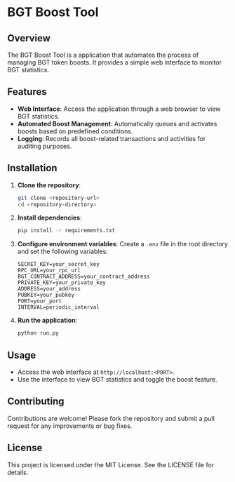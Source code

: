 # BGT Boost Tool

## Overview
The BGT Boost Tool is a application that automates the process of managing BGT token boosts. It provides a simple web interface to monitor BGT statistics.

## Features
- **Web Interface**: Access the application through a web browser to view BGT statistics.
- **Automated Boost Management**: Automatically queues and activates boosts based on predefined conditions.
- **Logging**: Records all boost-related transactions and activities for auditing purposes.

## Installation

1. **Clone the repository**:
   ```bash
   git clone <repository-url>
   cd <repository-directory>
   ```

2. **Install dependencies**:
   ```bash
   pip install -r requirements.txt
   ```

3. **Configure environment variables**:
   Create a `.env` file in the root directory and set the following variables:
   ```
   SECRET_KEY=your_secret_key
   RPC_URL=your_rpc_url
   BGT_CONTRACT_ADDRESS=your_contract_address
   PRIVATE_KEY=your_private_key
   ADDRESS=your_address
   PUBKEY=your_pubkey
   PORT=your_port
   INTERVAL=periodic_interval
   ```

4. **Run the application**:
   ```bash
   python run.py
   ```

## Usage
- Access the web interface at `http://localhost:<PORT>`.
- Use the interface to view BGT statistics and toggle the boost feature.

## Contributing
Contributions are welcome! Please fork the repository and submit a pull request for any improvements or bug fixes.

## License
This project is licensed under the MIT License. See the LICENSE file for details. 